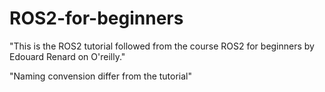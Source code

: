 # ROS2-for-beginners

"This is the ROS2 tutorial followed from the course ROS2 for beginners by Edouard Renard on O'reilly."

"Naming convension differ from the tutorial"